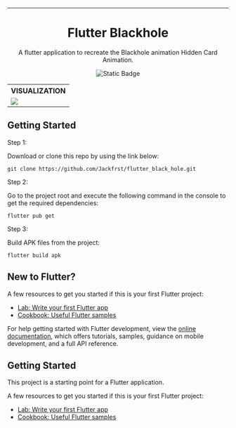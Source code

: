 <hr/>
<h1 align="center">
Flutter Blackhole
</h1>

<p align="center">
  A flutter application to recreate the Blackhole  animation Hidden Card Animation.
</p>

<p align="center">
<img alt="Static Badge" src="https://img.shields.io/badge/%20Code_Size-317kb-blue">
</p>


<table align="center">
  <tr>
    <th>VISUALIZATION</th>
  </tr>
  <tr>
    <td><img src="https://github.com/Jackfrst/flutter_black_hole/assets/60434580/07c18795-80d9-40c7-bc5e-5c431e5471e2"></td>
  </tr>
</table>


## Getting Started

Step 1:

Download or clone this repo by using the link below:

    git clone https://github.com/Jackfrst/flutter_black_hole.git

Step 2:

Go to the project root and execute the following command in the console to get the required dependencies:

    flutter pub get 

Step 3:

Build APK files from the project:

    flutter build apk

## New to Flutter?

A few resources to get you started if this is your first Flutter project:

- [Lab: Write your first Flutter app](https://docs.flutter.dev/get-started/codelab)
- [Cookbook: Useful Flutter samples](https://docs.flutter.dev/cookbook)

For help getting started with Flutter development, view the
[online documentation](https://docs.flutter.dev/), which offers tutorials,
samples, guidance on mobile development, and a full API reference.

## Getting Started

This project is a starting point for a Flutter application.

A few resources to get you started if this is your first Flutter project:

- [Lab: Write your first Flutter app](https://docs.flutter.dev/get-started/codelab)
- [Cookbook: Useful Flutter samples](https://docs.flutter.dev/cookbook)
